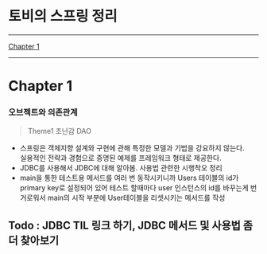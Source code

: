 토비의 스프링 정리
====
---
[Chapter 1](#Chapter-1)  


---
# Chapter 1
### 오브젝트와 의존관계
>Theme1 초난감 DAO
- 스프링은 객체지향 설계와 구현에 관해 특정한 모델과 기법을 강요하지 않는다.  
  실용적인 전략과 경험으로 증명된 예제를 프레임워크 형태로 제공한다.
- JDBC를 사용해서 JDBC에 대해 알아봄. 사용법 관련한 시행착오 정리
- main을 통한 테스트용 메서드를 여러 번 동작시키니까 Users 테이블의 id가 primary key로 설정되어 있어
테스트 할때마다 user 인스턴스의 id를 바꾸는게 번거로워서 main의 시작 부분에 User테이블을 리셋시키는 메서드를 작성
## Todo : JDBC TIL 링크 하기, JDBC 메서드 및 사용법 좀 더 찾아보기